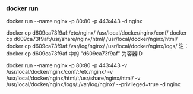 ### docker run

docker run --name nginx -p 80:80 -p 443:443 -d nginx

docker cp d609ca73f9af:/etc/nginx/ /usr/local/docker/nginx/conf/
docker cp d609ca73f9af:/usr/share/nginx/html/ /usr/local/docker/nginx/html/
docker cp d609ca73f9af:/var/log/nginx/ /usr/local/docker/nginx/logs/
注：docker cp d609ca73f9af 中的 "d609ca73f9af" 为容器ID

docker run --name nginx -p 80:80 -p 443:443 -v /usr/local/docker/nginx/conf/:/etc/nginx/ -v /usr/local/docker/nginx/html/:/usr/share/nginx/html/ -v /usr/local/docker/nginx/logs/:/var/log/nginx/ --privileged=true -d nginx
